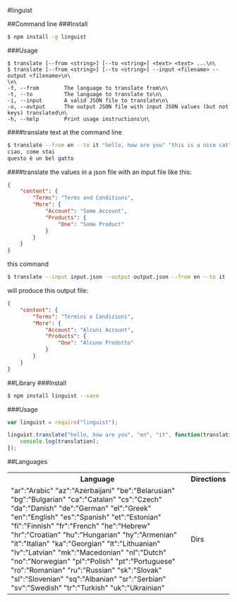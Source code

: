 #linguist

##Command line
###Install
```sh
$ npm install -g linguist
```

###Usage
```
$ translate [--from <string>] [--to <string>] <text> <text> ...\n\
$ translate [--from <string>] [--to <string>] --input <filename> --output <filename>\n\
\n\
-f, --from        The language to translate from\n\
-t, --to          The language to translate to\n\
-i, --input       A valid JSON file to translate\n\
-o, --output      The output JSON file with input JSON values (but not keys) translated\n\
-h, --help        Print usage instructions\n\
```

####translate text at the command line
```sh
$ translate --from en --to it "hello, how are you" "this is a nice cat"
ciao, come stai
questo è un bel gatto
```

####translate the values in a json file
with an input file like this:
```json
{
    "content": {
        "Terms": "Terms and Conditions",
        "More": {
            "Account": "Some Account",
            "Products": {
                "One": "Some Product"
            }
        }
    }
}
```

this command 
```sh
$ translate --input input.json --output output.json --from en --to it
```

will produce this output file: 
```json
{
    "content": {
        "Terms": "Termini e Condizioni",
        "More": {
            "Account": "Alcuni Account",
            "Products": {
                "One": "Alcune Prodotto"
            }
        }
    }
}
```

##Library
###Install
```sh
$ npm install linguist --save
```

###Usage
```js
var linguist = require("linguist");

linguist.translate("hello, how are you", "en", "it", function(translation){
    console.log(translation);
});
```

##Languages
<table>
    <tr>
        <th>Language</th><th>Directions</th>
    </tr>
    <tr>
        <td>
            "ar":"Arabic"
            "az":"Azerbaijani"
            "be":"Belarusian"
            "bg":"Bulgarian"
            "ca":"Catalan"
            "cs":"Czech"
            "da":"Danish"
            "de":"German"
            "el":"Greek"
            "en":"English"
            "es":"Spanish"
            "et":"Estonian"
            "fi":"Finnish"
            "fr":"French"
            "he":"Hebrew"
            "hr":"Croatian"
            "hu":"Hungarian"
            "hy":"Armenian"
            "it":"Italian"
            "ka":"Georgian"
            "lt":"Lithuanian"
            "lv":"Latvian"
            "mk":"Macedonian"
            "nl":"Dutch"
            "no":"Norwegian"
            "pl":"Polish"
            "pt":"Portuguese"
            "ro":"Romanian"
            "ru":"Russian"
            "sk":"Slovak"
            "sl":"Slovenian"
            "sq":"Albanian"
            "sr":"Serbian"
            "sv":"Swedish"
            "tr":"Turkish"
            "uk":"Ukrainian"
        </td>
        <td>Dirs</td>
    </tr>
</table>

